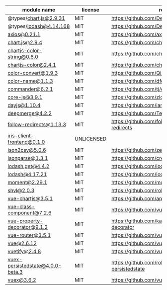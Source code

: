 module name | license | repository
---|---|---
@types/chart.js@2.9.31 | MIT | https://github.com/DefinitelyTyped/DefinitelyTyped
@types/lodash@4.14.168 | MIT | https://github.com/DefinitelyTyped/DefinitelyTyped
axios@0.21.1 | MIT | https://github.com/axios/axios
chart.js@2.9.4 | MIT | https://github.com/chartjs/Chart.js
chartjs-color-string@0.6.0 | MIT | https://github.com/chartjs/chartjs-color-string
chartjs-color@2.4.1 | MIT | https://github.com/chartjs/chartjs-color
color-convert@1.9.3 | MIT | https://github.com/Qix-/color-convert
color-name@1.1.3 | MIT | https://github.com/dfcreative/color-name
commander@6.2.1 | MIT | https://github.com/tj/commander.js
core-js@3.9.1 | MIT | https://github.com/zloirock/core-js
dayjs@1.10.4 | MIT | https://github.com/iamkun/dayjs
deepmerge@4.2.2 | MIT | https://github.com/TehShrike/deepmerge
follow-redirects@1.13.3 | MIT | https://github.com/follow-redirects/follow-redirects
iris-client-frontend@0.1.0 | UNLICENSED | 
json2csv@5.0.6 | MIT | https://github.com/zemirco/json2csv
jsonparse@1.3.1 | MIT | https://github.com/creationix/jsonparse
lodash.get@4.4.2 | MIT | https://github.com/lodash/lodash
lodash@4.17.21 | MIT | https://github.com/lodash/lodash
moment@2.29.1 | MIT | https://github.com/moment/moment
shvl@2.0.3 | MIT | https://github.com/robinvdvleuten/shvl
vue-chartjs@3.5.1 | MIT | https://github.com/apertureless/vue-chartjs
vue-class-component@7.2.6 | MIT | https://github.com/vuejs/vue-class-component
vue-property-decorator@9.1.2 | MIT | https://github.com/kaorun343/vue-property-decorator
vue-router@3.5.1 | MIT | https://github.com/vuejs/vue-router
vue@2.6.12 | MIT | https://github.com/vuejs/vue
vuetify@2.4.8 | MIT | https://github.com/vuetifyjs/vuetify
vuex-persistedstate@4.0.0-beta.3 | MIT | https://github.com/robinvdvleuten/vuex-persistedstate
vuex@3.6.2 | MIT | https://github.com/vuejs/vuex

